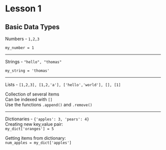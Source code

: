 # Lesson 1

## Basic Data Types


Numbers - `1,2,3`

  `my_number = 1`

---

Strings - `"hello", "thomas"`

  `my_string = 'thomas'`

---

Lists - `[1,2,3], [1,2,'a'], ['hello','world'], [], [1]`

Collection of several items \
Can be indexed with `[]` \
Use the functions `.append()` and `.remove()` 

---

Dictionaries - `{'apples': 3, 'pears': 4}` \
Creating new key,value pair: \
  `my_dict['oranges'] = 5` 
 
 Getting items from dictionary: \
  `num_apples = my_dict['apples']`
  
 
